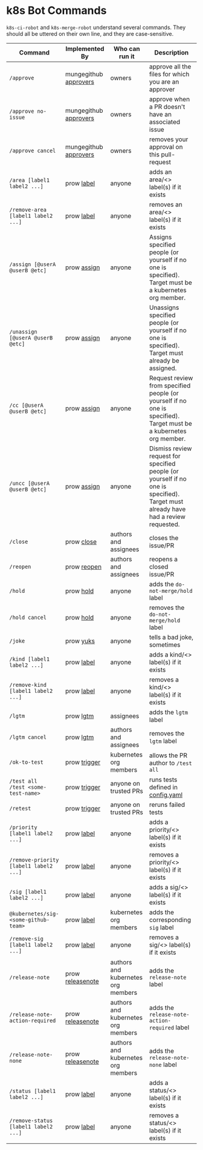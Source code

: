 # k8s Bot Commands

`k8s-ci-robot` and `k8s-merge-robot` understand several commands. They should all be uttered on their own line, and they are case-sensitive.

Command | Implemented By | Who can run it | Description
--- | --- | --- | ---
`/approve` | mungegithub [approvers](./mungegithub/mungers/approvers) | owners | approve all the files for which you are an approver
`/approve no-issue` | mungegithub [approvers](./mungegithub/mungers/approvers) | owners | approve when a PR doesn't have an associated issue
`/approve cancel` | mungegithub [approvers](./mungegithub/mungers/approvers) | owners | removes your approval on this pull-request
`/area [label1 label2 ...]` | prow [label](./prow/plugins/label) | anyone | adds an area/<> label(s) if it exists
`/remove-area [label1 label2 ...]` | prow [label](./prow/plugins/label) | anyone | removes an area/<> label(s) if it exists
`/assign [@userA @userB @etc]` | prow [assign](./prow/plugins/assign) | anyone | Assigns specified people (or yourself if no one is specified). Target must be a kubernetes org member.
`/unassign [@userA @userB @etc]` | prow [assign](./prow/plugins/assign) | anyone | Unassigns specified people (or yourself if no one is specified). Target must already be assigned.
`/cc [@userA @userB @etc]` | prow [assign](./prow/plugins/assign) | anyone | Request review from specified people (or yourself if no one is specified). Target must be a kubernetes org member.
`/uncc [@userA @userB @etc]` | prow [assign](./prow/plugins/assign) | anyone | Dismiss review request for specified people (or yourself if no one is specified). Target must already have had a review requested.
`/close` | prow [close](./prow/plugins/close) | authors and assignees | closes the issue/PR
`/reopen` | prow [reopen](./prow/plugins/reopen) | authors and assignees | reopens a closed issue/PR
`/hold` | prow [hold](./prow/plugins/hold) | anyone | adds the `do-not-merge/hold` label
`/hold cancel` | prow [hold](./prow/plugins/hold) | anyone | removes the `do-not-merge/hold` label
`/joke` | prow [yuks](./prow/plugins/yuks) | anyone | tells a bad joke, sometimes
`/kind [label1 label2 ...]` | prow [label](./prow/plugins/label) | anyone | adds a kind/<> label(s) if it exists
`/remove-kind [label1 label2 ...]` | prow [label](./prow/plugins/label) | anyone | removes a kind/<> label(s) if it exists
`/lgtm` | prow [lgtm](./prow/plugins/lgtm) | assignees | adds the `lgtm` label
`/lgtm cancel` | prow [lgtm](./prow/plugins/lgtm) | authors and assignees | removes the `lgtm` label
`/ok-to-test` | prow [trigger](./prow/plugins/trigger) | kubernetes org members | allows the PR author to `/test all`
`/test all`<br>`/test <some-test-name>` | prow [trigger](./prow/plugins/trigger) | anyone on trusted PRs | runs tests defined in [config.yaml](./prow/config.yaml)
`/retest` | prow [trigger](./prow/plugins/trigger) | anyone on trusted PRs | reruns failed tests
`/priority [label1 label2 ...]` | prow [label](./prow/plugins/label) | anyone | adds a priority/<> label(s) if it exists
`/remove-priority [label1 label2 ...]` | prow [label](./prow/plugins/label) | anyone | removes a priority/<> label(s) if it exists
`/sig [label1 label2 ...]` | prow [label](./prow/plugins/label) | anyone | adds a sig/<> label(s) if it exists
`@kubernetes/sig-<some-github-team>` | prow [label](./prow/plugins/label) | kubernetes org members | adds the corresponding `sig` label
`/remove-sig [label1 label2 ...]` | prow [label](./prow/plugins/label) | anyone | removes a sig/<> label(s) if it exists
`/release-note` | prow [releasenote](./prow/plugins/releasenote) | authors and kubernetes org members | adds the `release-note` label
`/release-note-action-required` | prow [releasenote](./prow/plugins/releasenote) | authors and kubernetes org members | adds the `release-note-action-required` label
`/release-note-none` | prow [releasenote](./prow/plugins/releasenote) | authors and kubernetes org members | adds the `release-note-none` label
`/status [label1 label2 ...]` | prow [label](./prow/plugins/label) | anyone | adds a status/<> label(s) if it exists
`/remove-status [label1 label2 ...]` | prow [label](./prow/plugins/label) | anyone | removes a status/<> label(s) if it exists
